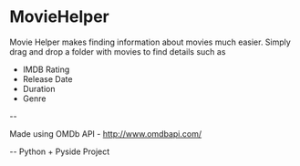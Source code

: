 MovieHelper
===========

Movie Helper makes finding information about movies much easier.
Simply drag and drop a folder with movies to find details such as 
* IMDB Rating
* Release Date
* Duration
* Genre


--

Made using OMDb API - http://www.omdbapi.com/ 


--
Python + Pyside Project
